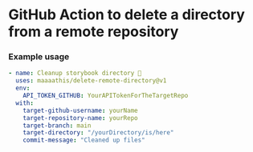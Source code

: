# GitHub Action to delete a directory from a remote repository

### Example usage
```yaml
- name: Cleanup storybook directory 🧹
  uses: maaaathis/delete-remote-directory@v1
  env:
    API_TOKEN_GITHUB: YourAPITokenForTheTargetRepo
  with:
    target-github-username: yourName
    target-repository-name: yourRepo
    target-branch: main
    target-directory: "/yourDirectory/is/here"
    commit-message: "Cleaned up files"
```